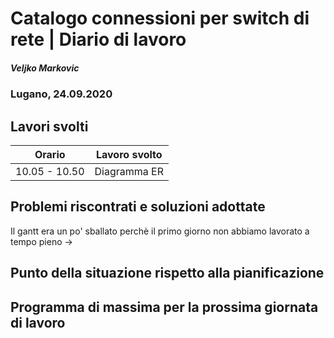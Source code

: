 # Catalogo connessioni per switch di rete | Diario di lavoro
##### Veljko Markovic
### Lugano, 24.09.2020

## Lavori svolti


|Orario        |Lavoro svolto                 |
|--------------|------------------------------|
|10.05 - 10.50      |Diagramma ER       |

##  Problemi riscontrati e soluzioni adottate
Il gantt era un po' sballato perchè il primo giorno non abbiamo lavorato a tempo pieno ->

##  Punto della situazione rispetto alla pianificazione


## Programma di massima per la prossima giornata di lavoro

